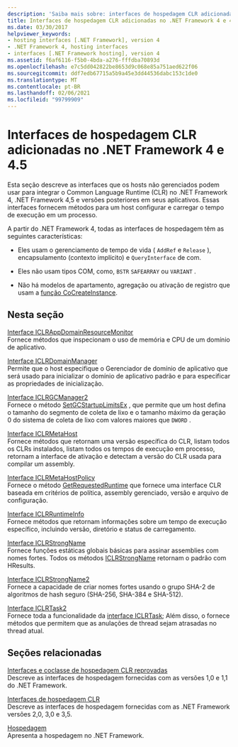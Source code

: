 ```yaml
---
description: 'Saiba mais sobre: interfaces de hospedagem CLR adicionadas no .NET Framework 4 e 4,5'
title: Interfaces de hospedagem CLR adicionadas no .NET Framework 4 e 4.5
ms.date: 03/30/2017
helpviewer_keywords:
- hosting interfaces [.NET Framework], version 4
- .NET Framework 4, hosting interfaces
- interfaces [.NET Framework hosting], version 4
ms.assetid: f6af6116-f5b0-4bda-a276-fffdba70893d
ms.openlocfilehash: e7c5dd042822be8653d9c068e85a751aed622f06
ms.sourcegitcommit: ddf7edb67715a5b9a45e3dd44536dabc153c1de0
ms.translationtype: MT
ms.contentlocale: pt-BR
ms.lasthandoff: 02/06/2021
ms.locfileid: "99799909"
---
```

# <a name="clr-hosting-interfaces-added-in-the-net-framework-4-and-45"></a>Interfaces de hospedagem CLR adicionadas no .NET Framework 4 e 4.5

Esta seção descreve as interfaces que os hosts não gerenciados podem usar para integrar o Common Language Runtime (CLR) no .NET Framework 4, .NET Framework 4,5 e versões posteriores em seus aplicativos. Essas interfaces fornecem métodos para um host configurar e carregar o tempo de execução em um processo.  
  
 A partir do .NET Framework 4, todas as interfaces de hospedagem têm as seguintes características:  
  
- Eles usam o gerenciamento de tempo de vida ( `AddRef` e `Release` ), encapsulamento (contexto implícito) e `QueryInterface` de com.  
  
- Eles não usam tipos COM, como, `BSTR` `SAFEARRAY` ou `VARIANT` .  
  
- Não há modelos de apartamento, agregação ou ativação de registro que usam a [função CoCreateInstance](/windows/win32/api/combaseapi/nf-combaseapi-cocreateinstance).  
  
## <a name="in-this-section"></a>Nesta seção  

 [Interface ICLRAppDomainResourceMonitor](iclrappdomainresourcemonitor-interface.md)  
 Fornece métodos que inspecionam o uso de memória e CPU de um domínio de aplicativo.  
  
 [Interface ICLRDomainManager](iclrdomainmanager-interface.md)  
 Permite que o host especifique o Gerenciador de domínio de aplicativo que será usado para inicializar o domínio de aplicativo padrão e para especificar as propriedades de inicialização.  
  
 [Interface ICLRGCManager2](iclrgcmanager2-interface.md)  
 Fornece o método [SetGCStartupLimitsEx](iclrgcmanager2-setgcstartuplimitsex-method.md) , que permite que um host defina o tamanho do segmento de coleta de lixo e o tamanho máximo da geração 0 do sistema de coleta de lixo com valores maiores que `DWORD` .  
  
 [Interface ICLRMetaHost](iclrmetahost-interface.md)  
 Fornece métodos que retornam uma versão específica do CLR, listam todos os CLRs instalados, listam todos os tempos de execução em processo, retornam a interface de ativação e detectam a versão do CLR usada para compilar um assembly.  
  
 [Interface ICLRMetaHostPolicy](iclrmetahostpolicy-interface.md)  
 Fornece o método [GetRequestedRuntime](iclrmetahostpolicy-getrequestedruntime-method.md) que fornece uma interface CLR baseada em critérios de política, assembly gerenciado, versão e arquivo de configuração.  
  
 [Interface ICLRRuntimeInfo](iclrruntimeinfo-interface.md)  
 Fornece métodos que retornam informações sobre um tempo de execução específico, incluindo versão, diretório e status de carregamento.  
  
 [Interface ICLRStrongName](iclrstrongname-interface.md)  
 Fornece funções estáticas globais básicas para assinar assemblies com nomes fortes. Todos os métodos [ICLRStrongName](iclrstrongname-interface.md) retornam o padrão com HResults.  
  
 [Interface ICLRStrongName2](iclrstrongname2-interface.md)  
 Fornece a capacidade de criar nomes fortes usando o grupo SHA-2 de algoritmos de hash seguro (SHA-256, SHA-384 e SHA-512).  
  
 [Interface ICLRTask2](iclrtask2-interface.md)  
 Fornece toda a funcionalidade da [interface ICLRTask](iclrtask-interface.md); Além disso, o fornece métodos que permitem que as anulações de thread sejam atrasadas no thread atual.  
  
## <a name="related-sections"></a>Seções relacionadas  

 [Interfaces e coclasse de hospedagem CLR reprovadas](deprecated-clr-hosting-interfaces-and-coclasses.md)  
 Descreve as interfaces de hospedagem fornecidas com as versões 1,0 e 1,1 do .NET Framework.  
  
 [Interfaces de hospedagem CLR](clr-hosting-interfaces.md)  
 Descreve as interfaces de hospedagem fornecidas com as .NET Framework versões 2,0, 3,0 e 3,5.  
  
 [Hospedagem](index.md)  
 Apresenta a hospedagem no .NET Framework.
